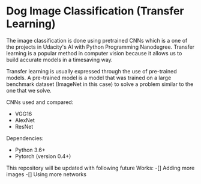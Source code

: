 # Dog Image Classification (Transfer Learning)

The image classification is done using pretrained CNNs which is a one of the projects in Udacity's AI with Python Programming Nanodegree. Transfer learning is a popular method in computer vision because it allows us to build accurate models in a timesaving way. 

Transfer learning is usually expressed through the use of pre-trained models. A pre-trained model is a model that was trained on a large benchmark dataset (ImageNet in this case) to solve a problem similar to the one that we solve. 

CNNs used and compared:
  - VGG16
  - AlexNet
  - ResNet
    
Dependencies:
 - Python 3.6+
 - Pytorch (version 0.4+)
 
This repository will be updated with following future Works:
  -[] Adding more images 
  -[] Using more networks
